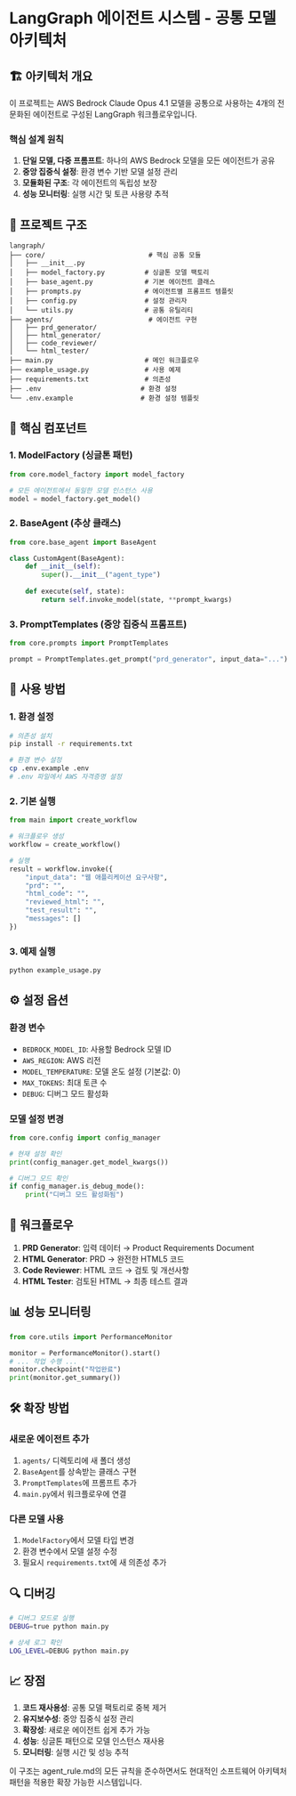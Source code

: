 # LangGraph 에이전트 시스템 - 공통 모델 아키텍처

## 🏗️ 아키텍처 개요

이 프로젝트는 AWS Bedrock Claude Opus 4.1 모델을 공통으로 사용하는 4개의 전문화된 에이전트로 구성된 LangGraph 워크플로우입니다.

### 핵심 설계 원칙

1. **단일 모델, 다중 프롬프트**: 하나의 AWS Bedrock 모델을 모든 에이전트가 공유
2. **중앙 집중식 설정**: 환경 변수 기반 모델 설정 관리
3. **모듈화된 구조**: 각 에이전트의 독립성 보장
4. **성능 모니터링**: 실행 시간 및 토큰 사용량 추적

## 📁 프로젝트 구조

```
langraph/
├── core/                          # 핵심 공통 모듈
│   ├── __init__.py
│   ├── model_factory.py          # 싱글톤 모델 팩토리
│   ├── base_agent.py             # 기본 에이전트 클래스
│   ├── prompts.py                # 에이전트별 프롬프트 템플릿
│   ├── config.py                 # 설정 관리자
│   └── utils.py                  # 공통 유틸리티
├── agents/                        # 에이전트 구현
│   ├── prd_generator/
│   ├── html_generator/
│   ├── code_reviewer/
│   └── html_tester/
├── main.py                       # 메인 워크플로우
├── example_usage.py              # 사용 예제
├── requirements.txt              # 의존성
├── .env                         # 환경 설정
└── .env.example                 # 환경 설정 템플릿
```

## 🔧 핵심 컴포넌트

### 1. ModelFactory (싱글톤 패턴)
```python
from core.model_factory import model_factory

# 모든 에이전트에서 동일한 모델 인스턴스 사용
model = model_factory.get_model()
```

### 2. BaseAgent (추상 클래스)
```python
from core.base_agent import BaseAgent

class CustomAgent(BaseAgent):
    def __init__(self):
        super().__init__("agent_type")
    
    def execute(self, state):
        return self.invoke_model(state, **prompt_kwargs)
```

### 3. PromptTemplates (중앙 집중식 프롬프트)
```python
from core.prompts import PromptTemplates

prompt = PromptTemplates.get_prompt("prd_generator", input_data="...")
```

## 🚀 사용 방법

### 1. 환경 설정
```bash
# 의존성 설치
pip install -r requirements.txt

# 환경 변수 설정
cp .env.example .env
# .env 파일에서 AWS 자격증명 설정
```

### 2. 기본 실행
```python
from main import create_workflow

# 워크플로우 생성
workflow = create_workflow()

# 실행
result = workflow.invoke({
    "input_data": "웹 애플리케이션 요구사항",
    "prd": "",
    "html_code": "",
    "reviewed_html": "",
    "test_result": "",
    "messages": []
})
```

### 3. 예제 실행
```bash
python example_usage.py
```

## ⚙️ 설정 옵션

### 환경 변수
- `BEDROCK_MODEL_ID`: 사용할 Bedrock 모델 ID
- `AWS_REGION`: AWS 리전
- `MODEL_TEMPERATURE`: 모델 온도 설정 (기본값: 0)
- `MAX_TOKENS`: 최대 토큰 수
- `DEBUG`: 디버그 모드 활성화

### 모델 설정 변경
```python
from core.config import config_manager

# 현재 설정 확인
print(config_manager.get_model_kwargs())

# 디버그 모드 확인
if config_manager.is_debug_mode():
    print("디버그 모드 활성화됨")
```

## 🔄 워크플로우

1. **PRD Generator**: 입력 데이터 → Product Requirements Document
2. **HTML Generator**: PRD → 완전한 HTML5 코드
3. **Code Reviewer**: HTML 코드 → 검토 및 개선사항
4. **HTML Tester**: 검토된 HTML → 최종 테스트 결과

## 📊 성능 모니터링

```python
from core.utils import PerformanceMonitor

monitor = PerformanceMonitor().start()
# ... 작업 수행 ...
monitor.checkpoint("작업완료")
print(monitor.get_summary())
```

## 🛠️ 확장 방법

### 새로운 에이전트 추가
1. `agents/` 디렉토리에 새 폴더 생성
2. `BaseAgent`를 상속받는 클래스 구현
3. `PromptTemplates`에 프롬프트 추가
4. `main.py`에서 워크플로우에 연결

### 다른 모델 사용
1. `ModelFactory`에서 모델 타입 변경
2. 환경 변수에서 모델 설정 수정
3. 필요시 `requirements.txt`에 새 의존성 추가

## 🔍 디버깅

```bash
# 디버그 모드로 실행
DEBUG=true python main.py

# 상세 로그 확인
LOG_LEVEL=DEBUG python main.py
```

## 📈 장점

1. **코드 재사용성**: 공통 모델 팩토리로 중복 제거
2. **유지보수성**: 중앙 집중식 설정 관리
3. **확장성**: 새로운 에이전트 쉽게 추가 가능
4. **성능**: 싱글톤 패턴으로 모델 인스턴스 재사용
5. **모니터링**: 실행 시간 및 성능 추적

이 구조는 agent_rule.md의 모든 규칙을 준수하면서도 현대적인 소프트웨어 아키텍처 패턴을 적용한 확장 가능한 시스템입니다.
